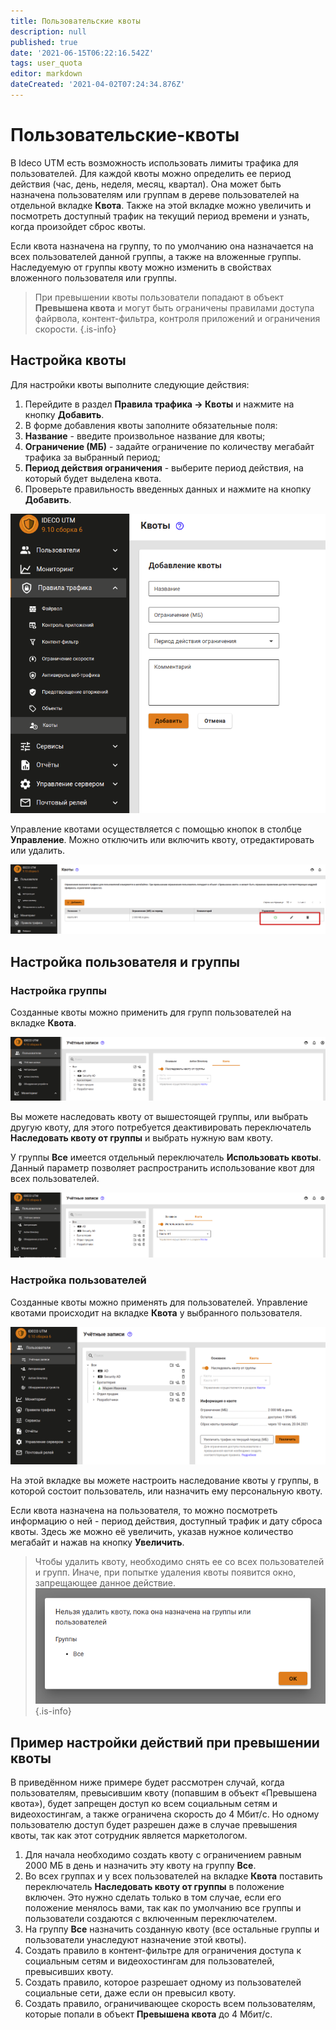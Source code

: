 ```yaml
---
title: Пользовательские квоты
description: null
published: true
date: '2021-06-15T06:22:16.542Z'
tags: user_quota
editor: markdown
dateCreated: '2021-04-02T07:24:34.876Z'
---
```


# Пользовательские-квоты

В Ideco UTM есть возможность использовать лимиты трафика для пользователей. Для каждой квоты можно определить ее период действия \(час, день, неделя, месяц, квартал\). Она может быть назначена пользователям или группам в дереве пользователей на отдельной вкладке **Квота**. Также на этой вкладке можно увеличить и посмотреть доступный трафик на текущий период времени и узнать, когда произойдет сброс квоты.

Если квота назначена на группу, то по умолчанию она назначается на всех пользователей данной группы, а также на вложенные группы. Наследуемую от группы квоту можно изменить в свойствах вложенного пользователя или группы.

> При превышении квоты пользователи попадают в объект **Превышена квота** и могут быть ограничены правилами доступа файрвола, контент-фильтра, контроля приложений и ограничения скорости. {.is-info}

## Настройка квоты

Для настройки квоты выполните следующие действия:

1. Перейдите в раздел **Правила трафика -&gt; Квоты** и нажмите на кнопку **Добавить**.
2. В форме добавления квоты заполните обязательные поля:
3. **Название** - введите произвольное название для квоты;
4. **Ограничение \(МБ\)** - задайте ограничение по количеству мегабайт трафика за выбранный период;
5. **Период действия ограничения** - выберите период действия, на который будет выделена квота.
6. Проверьте правильность введенных данных и нажмите на кнопку **Добавить**.

![kvota.png](../../.gitbook/assets/kvota.png)

Управление квотами осуществляется с помощью кнопок в столбце **Управление**. Можно отключить или включить квоту, отредактировать или удалить.

![create-kvota.png](../../.gitbook/assets/create-kvota.png)

## Настройка пользователя и группы

### Настройка группы

Созданные квоты можно применить для групп пользователей на вкладке **Квота**.

![kvota-group.png](../../.gitbook/assets/kvota-group.png)

Вы можете наследовать квоту от вышестоящей группы, или выбрать другую квоту, для этого потребуется деактивировать переключатель **Наследовать квоту от группы** и выбрать нужную вам квоту.

У группы **Все** имеется отдельный переключатель **Использовать квоты**. Данный параметр позволяет распространить использование квот для всех пользователей.

![kvota-all.png](../../.gitbook/assets/kvota-all.png)

### Настройка пользователей

Созданные квоты можно применять для пользователей. Управление квотами происходит на вкладке **Квота** у выбранного пользователя.

![kvota-user.png](../../.gitbook/assets/kvota-user.png)

На этой вкладке вы можете настроить наследование квоты у группы, в которой состоит пользователь, или назначить ему персональную квоту.

Если квота назначена на пользователя, то можно посмотреть информацию о ней - период действия, доступный трафик и дату сброса квоты. Здесь же можно её увеличить, указав нужное количество мегабайт и нажав на кнопку **Увеличить**.

> Чтобы удалить квоту, необходимо снять ее со всех пользователей и групп. Иначе, при попытке удаления квоты появится окно, запрещающее данное действие. ![delete-kvota.png](../../.gitbook/assets/delete-kvota.png) {.is-info}

## Пример настройки действий при превышении квоты

В приведённом ниже примере будет рассмотрен случай, когда пользователям, превысившим квоту \(попавшим в объект «Превышена квота»\), будет запрещен доступ ко всем социальным сетям и видеохостингам, а также ограничена скорость до 4 Мбит/с. Но одному пользователю доступ будет разрешен даже в случае превышения квоты, так как этот сотрудник является маркетологом.

1. Для начала необходимо создать квоту с ограничением равным 2000 МБ в день и назначить эту квоту на группу **Все**.
2. Во всех группах и у всех пользователей на вкладке **Квота** поставить переключатель **Наследовать квоту от группы** в положение включен. Это нужно сделать только в том случае, если его положение менялось вами, так как по умолчанию все группы и пользователи создаются с включенным переключателем.
3. На группу **Все** назначить созданную квоту \(все остальные группы и пользователи унаследуют назначение этой квоты\).
4. Создать правило в контент-фильтре для ограничения доступа к социальным сетям и видеохостингам для пользователей, превысивших квоту.
5. Создать правило, которое разрешает одному из пользователей социальные сети, даже если он превысил квоту.
6. Создать правило, ограничивающее скорость всем пользователям, которые попали в объект **Превышена квота** до 4 Мбит/с.

